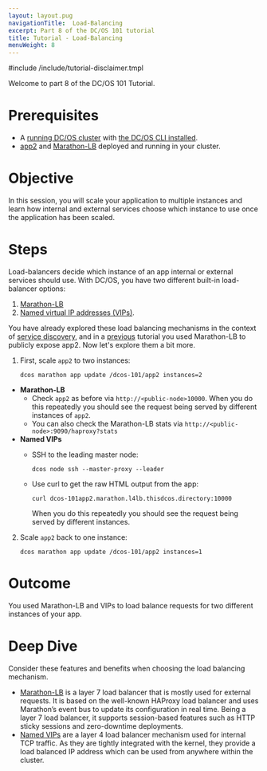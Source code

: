 ```yaml
---
layout: layout.pug
navigationTitle:  Load-Balancing
excerpt: Part 8 of the DC/OS 101 tutorial
title: Tutorial - Load-Balancing
menuWeight: 8
---
```


#include /include/tutorial-disclaimer.tmpl


Welcome to part 8 of the DC/OS 101 Tutorial.


# Prerequisites
* A [running DC/OS cluster](/mesosphere/dcos/1.12/tutorials/dcos-101/cli/) with [the DC/OS CLI installed](/mesosphere/dcos/1.12/cli/install/).
* [app2](/mesosphere/dcos/1.12/tutorials/dcos-101/app2/) and [Marathon-LB](/mesosphere/dcos/services/marathon-lb/1.12/) deployed and running in your cluster.

# Objective
In this session, you will scale your application to multiple instances and learn how internal and external services choose which instance to use once the application has been scaled.

# Steps
Load-balancers decide which instance of an app internal or external services should use. With DC/OS, you have two different built-in load-balancer options:

1. [Marathon-LB](/mesosphere/dcos/services/marathon-lb/1.12/)
1. [Named virtual IP addresses (VIPs)](/mesosphere/dcos/1.12/networking/load-balancing-vips/).

You have already explored these load balancing mechanisms in the context of [service discovery](/mesosphere/dcos/1.12/tutorials/dcos-101/service-discovery/), and in a [previous](/mesosphere/dcos/1.12/tutorials/dcos-101/marathon-lb/) tutorial you used Marathon-LB to publicly expose app2. Now let's explore them a bit more.
1. First, scale `app2` to two instances:

    ```
    dcos marathon app update /dcos-101/app2 instances=2
    ```
* **Marathon-LB**
    * Check `app2` as before via `http://<public-node>10000`. When you do this repeatedly you should see the request being served by different instances of `app2`.
    * You can also check the Marathon-LB stats via `http://<public-node>:9090/haproxy?stats`
* **Named VIPs**
    * SSH to the leading master node:
        ```
        dcos node ssh --master-proxy --leader
        ```
    * Use curl to get the raw HTML output from the app:

      ```
      curl dcos-101app2.marathon.l4lb.thisdcos.directory:10000
      ```

      When you do this repeatedly you should see the request being served by different instances.
2. Scale `app2` back to one instance:

    ```
    dcos marathon app update /dcos-101/app2 instances=1
    ```

# Outcome
You used Marathon-LB and VIPs to load balance requests for two different instances of your app.

# Deep Dive
Consider these features and benefits when choosing the load balancing mechanism.

   * [Marathon-LB](/mesosphere/dcos/services/marathon-lb/1.12/) is a layer 7 load balancer that is mostly used for external requests. It is based on the well-known HAProxy load balancer and uses Marathon’s event bus to update its configuration in real time. Being a layer 7 load balancer, it supports session-based features such as HTTP sticky sessions and zero-downtime deployments.
   * [Named VIPs](/mesosphere/dcos/1.12/networking/load-balancing-vips/) are a layer 4 load balancer mechanism used for internal TCP traffic. As they are tightly integrated with the kernel, they provide a load balanced IP address which can be used from anywhere within the cluster.
